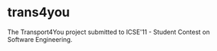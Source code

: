 # trans4you
The Transport4You project submitted to ICSE'11 - Student Contest on Software Engineering.
